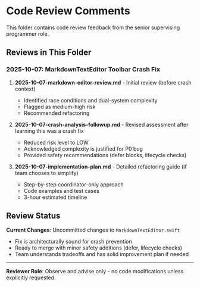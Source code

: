 # Code Review Comments

This folder contains code review feedback from the senior supervising programmer role.

## Reviews in This Folder

### 2025-10-07: MarkdownTextEditor Toolbar Crash Fix

1. **2025-10-07-markdown-editor-review.md** - Initial review (before crash context)
   - Identified race conditions and dual-system complexity
   - Flagged as medium-high risk
   - Recommended refactoring

2. **2025-10-07-crash-analysis-followup.md** - Revised assessment after learning this was a crash fix
   - Reduced risk level to LOW
   - Acknowledged complexity is justified for P0 bug
   - Provided safety recommendations (defer blocks, lifecycle checks)

3. **2025-10-07-implementation-plan.md** - Detailed refactoring guide (if team chooses to simplify)
   - Step-by-step coordinator-only approach
   - Code examples and test cases
   - 3-hour estimated timeline

## Review Status

**Current Changes**: Uncommitted changes to `MarkdownTextEditor.swift`
- Fix is architecturally sound for crash prevention
- Ready to merge with minor safety additions (defer, lifecycle checks)
- Team understands tradeoffs and has solid improvement plan if needed

---

**Reviewer Role**: Observe and advise only - no code modifications unless explicitly requested.
